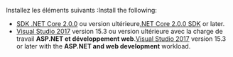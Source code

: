 <span data-ttu-id="12f23-101">Installez les éléments suivants :</span><span class="sxs-lookup"><span data-stu-id="12f23-101">Install the following:</span></span>

* <span data-ttu-id="12f23-102">[SDK .NET Core 2.0.0](https://www.microsoft.com/net/core) ou version ultérieure</span><span class="sxs-lookup"><span data-stu-id="12f23-102">[.NET Core 2.0.0 SDK](https://www.microsoft.com/net/core) or later.</span></span>
* <span data-ttu-id="12f23-103">[Visual Studio 2017](https://www.visualstudio.com/downloads/) version 15.3 ou version ultérieure avec la charge de travail **ASP.NET et développement web**.</span><span class="sxs-lookup"><span data-stu-id="12f23-103">[Visual Studio 2017](https://www.visualstudio.com/downloads/) version 15.3 or later with the **ASP.NET and web development** workload.</span></span>
